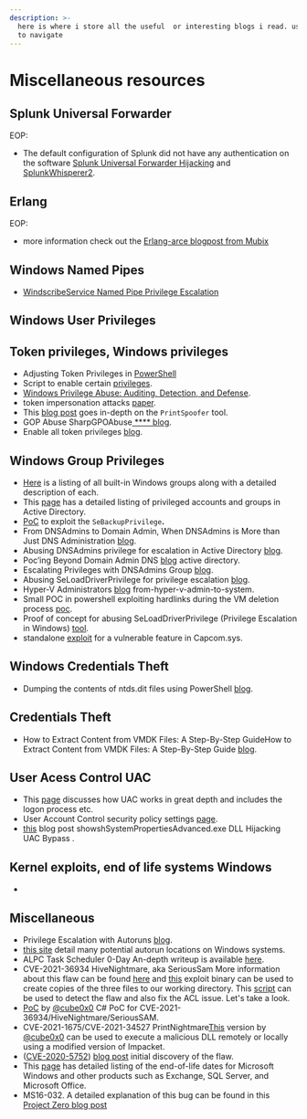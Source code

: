 ```yaml
---
description: >-
  here is where i store all the useful  or interesting blogs i read. use CTRL+F
  to navigate
---
```


# Miscellaneous resources

## Splunk Universal Forwarder

EOP:

* The default configuration of Splunk did not have any authentication on the software [Splunk Universal Forwarder Hijacking](https://airman604.medium.com/splunk-universal-forwarder-hijacking-5899c3e0e6b2) and [SplunkWhisperer2](https://clement.notin.org/blog/2019/02/25/Splunk-Universal-Forwarder-Hijacking-2-SplunkWhisperer2/).

## Erlang&#x20;

EOP:

* more information check out the [Erlang-arce blogpost from Mubix](https://malicious.link/post/2018/erlang-arce/)

## &#x20;Windows Named Pipes

* [WindscribeService Named Pipe Privilege Escalation](https://www.exploit-db.com/exploits/48021)

## **Windows User Privileges**&#x20;

## Token privileges, Windows privileges

* Adjusting Token Privileges in [PowerShell](https://www.leeholmes.com/adjusting-token-privileges-in-powershell/)
* Script to enable certain [privileges](https://www.powershellgallery.com/packages/PoshPrivilege/0.3.0.0/Content/Scripts/Enable-Privilege.ps1).
* [Windows Privilege Abuse: Auditing, Detection, and Defense](https://blog.palantir.com/windows-privilege-abuse-auditing-detection-and-defense-3078a403d74e).
* token impersonation attacks [paper](https://github.com/hatRiot/token-priv/blob/master/abusing\_token\_eop\_1.0.txt).
* This [blog post](https://itm4n.github.io/printspoofer-abusing-impersonate-privileges/) goes in-depth on the `PrintSpoofer` tool.
* GOP Abuse SharpGPOAbuse[ **** blog](https://labs.f-secure.com/tools/sharpgpoabuse).
* Enable all token privileges [blog](https://medium.com/@markmotig/enable-all-token-privileges-a7d21b1a4a77).

## Windows Group Privileges

* [Here](https://ss64.com/nt/syntax-security\_groups.html) is a listing of all built-in Windows groups along with a detailed description of each.
* This [page](https://docs.microsoft.com/en-us/windows-server/identity/ad-ds/plan/security-best-practices/appendix-b--privileged-accounts-and-groups-in-active-directory) has a detailed listing of privileged accounts and groups in Active Directory.
* [PoC](https://github.com/giuliano108/SeBackupPrivilege) to exploit the `SeBackupPrivilege`**.**
* From DNSAdmins to Domain Admin, When DNSAdmins is More than Just DNS Administration [blog](https://adsecurity.org/?p=4064).
* Abusing DNSAdmins privilege for escalation in Active Directory [blog](http://www.labofapenetrationtester.com/2017/05/abusing-dnsadmins-privilege-for-escalation-in-active-directory.html).
* Poc’ing Beyond Domain Admin DNS [blog](https://cube0x0.github.io/Pocing-Beyond-DA/) active directory.
* Escalating Privileges with DNSAdmins Group [blog](https://medium.com/r3d-buck3t/escalating-privileges-with-dnsadmins-group-active-directory-6f7adbc7005b).
* Abusing SeLoadDriverPrivilege for privilege escalation [blog](https://www.tarlogic.com/blog/abusing-seloaddriverprivilege-for-privilege-escalation/).
* Hyper-V Administrators [blog](https://decoder.cloud/2020/01/20/from-hyper-v-admin-to-system/) from-hyper-v-admin-to-system.
* Small POC in powershell exploiting hardlinks during the VM deletion process [poc](https://github.com/decoder-it/Hyper-V-admin-EOP).
* Proof of concept for abusing SeLoadDriverPrivilege (Privilege Escalation in Windows) [tool](https://github.com/TarlogicSecurity/EoPLoadDriver/).
* standalone [exploit](https://github.com/tandasat/ExploitCapcom) for a vulnerable feature in Capcom.sys.



## Windows Credentials Theft

* Dumping the contents of ntds.dit files using PowerShell [blog](https://www.dsinternals.com/en/dumping-ntds-dit-files-using-powershell/).

## Credentials Theft

* How to Extract Content from VMDK Files: A Step-By-Step GuideHow to Extract Content from VMDK Files: A Step-By-Step Guide [blog](https://www.nakivo.com/blog/extract-content-vmdk-files-step-step-guide/).

## User Acess Control UAC

* This [page](https://docs.microsoft.com/en-us/windows/security/identity-protection/user-account-control/how-user-account-control-works) discusses how UAC works in great depth and includes the logon process etc.
* User Account Control security policy settings [page](https://docs.microsoft.com/en-us/windows/security/identity-protection/user-account-control/user-account-control-security-policy-settings).
* [this](https://egre55.github.io/system-properties-uac-bypass) blog post showshSystemPropertiesAdvanced.exe DLL Hijacking UAC Bypass .

## Kernel exploits, end of life systems Windows

*



## Miscellaneous

* Privilege Escalation with Autoruns [blog](https://book.hacktricks.xyz/windows/windows-local-privilege-escalation/privilege-escalation-with-autorun-binaries).
* [this site](https://www.microsoftpressstore.com/articles/article.aspx?p=2762082\&seqNum=2) detail many potential autorun locations on Windows systems.
* ALPC Task Scheduler 0-Day  An-depth writeup is available [here](https://blog.grimm-co.com/2020/05/alpc-task-scheduler-0-day.html).
* CVE-2021-36934 HiveNightmare, aka SeriousSam More information about this flaw can be found [here](https://doublepulsar.com/hivenightmare-aka-serioussam-anybody-can-read-the-registry-in-windows-10-7a871c465fa5) and [this](https://github.com/GossiTheDog/HiveNightmare/raw/master/Release/HiveNightmare.exe) exploit binary can be used to create copies of the three files to our working directory. This [script](https://github.com/GossiTheDog/HiveNightmare/blob/master/Mitigation.ps1) can be used to detect the flaw and also fix the ACL issue. Let's take a look.
* [PoC](https://github.com/cube0x0/CVE-2021-36934) by [@cube0x0](https://twitter.com/cube0x0) C# PoC for CVE-2021-36934/HiveNightmare/SeriousSAM.
* CVE-2021-1675/CVE-2021-34527 PrintNightmare[This](https://github.com/cube0x0/CVE-2021-1675) version by [@cube0x0](https://twitter.com/cube0x0) can be used to execute a malicious DLL remotely or locally using a modified version of Impacket.
* ([CVE-2020-5752](https://cve.mitre.org/cgi-bin/cvename.cgi?name=CVE-2020-5752))  [blog post](https://www.matteomalvica.com/blog/2020/05/21/lpe-path-traversal/)  initial discovery of the flaw.
* This [page](https://michaelspice.net/windows/end-of-life-microsoft-windows-and-office/) has detailed listing of the end-of-life dates for Microsoft Windows and other products such as Exchange, SQL Server, and Microsoft Office.
* MS16-032. A detailed explanation of this bug can be found in this [Project Zero blog post](https://googleprojectzero.blogspot.com/2016/03/exploiting-leaked-thread-handle.html)

